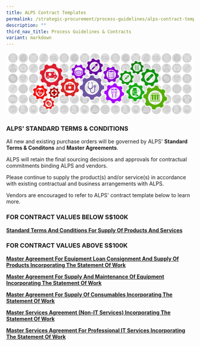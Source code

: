 ```yaml
---
title: ALPS Contract Templates
permalink: /strategic-procurement/process-guidelines/alps-contract-templates/
description: ""
third_nav_title: Process Guidelines & Contracts
variant: markdown
---
```

![](/images/alps_sourcing_events_process_guidelines_1920x640_clear.png)

### ALPS' STANDARD TERMS &amp; CONDITIONS

All new and existing purchase orders will be governed by ALPS' **Standard Terms &amp; Conditons** and **Master Agreements**. 

ALPS will retain the final sourcing decisions and approvals for contractual commitments binding ALPS and vendors.

Please continue to supply the product(s) and/or service(s) in accordance with existing contractual and business arrangements with ALPS.

Vendors are encouraged to refer to ALPS' contract template below to learn more.

### FOR CONTRACT VALUES BELOW S$100K

**[Standard Terms And Conditions For Supply Of Products And Services](/files/Contract%20Directory/ALPS%20TEMPLATES/20240325_alps_standard_terms_and_conditions_for_supply_of_products_and_services.pdf)**


<div class="hide">

### FOR CONTRACT VALUES ABOVE S$100K

[**Master Agreement For Equipment Loan Consignment And Supply Of Products Incorporating The Statement Of Work**](/files/CONTRACT%20DIRECTORY/ALPS%20TEMPLATES/alps_master_agreement_for_equipment_loan_consignment_and_supply_of_products.pdf)

[**Master Agreement For Supply And Maintenance Of Equipment Incorporating The Statement Of Work**](/files/CONTRACT%20DIRECTORY/ALPS%20TEMPLATES/alps_master_agreement_for_supply_and_maintenance_of_equipment.pdf)

[**Master Agreement For Supply Of Consumables Incorporating The Statement Of Work**](/files/CONTRACT%20DIRECTORY/ALPS%20TEMPLATES/alps_master_agreement_for_supply_of_consumables.pdf)

[**Master Services Agreement (Non-IT Services) Incorporating The Statement Of Work**](/files/CONTRACT%20DIRECTORY/ALPS%20TEMPLATES/alps_master_services_agreement_for_non_it_services.pdf)

[**Master Services Agreement For Professional IT Services Incorporating The Statement Of Work**](/files/CONTRACT%20DIRECTORY/ALPS%20TEMPLATES/alps_master_services_agreement_for_professional_it_services.pdf)
	
</div>